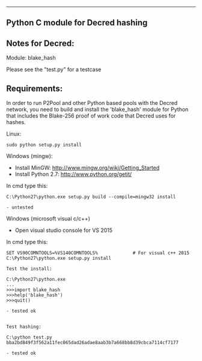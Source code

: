 
----------------------------------
Python C module for Decred hashing 
----------------------------------

Notes for Decred:
----------------

Module: blake_hash

Please see the "test.py" for a testcase

Requirements:
-------------
In order to run P2Pool and other Python based pools with the Decred network, you need to build and install the
'blake_hash' module for Python that includes the Blake-256 proof of work code that Decred uses for hashes.

Linux:

    sudo python setup.py install


Windows (mingw):
* Install MinGW: http://www.mingw.org/wiki/Getting_Started
* Install Python 2.7: http://www.python.org/getit/

In cmd type this:

    C:\Python27\python.exe setup.py build --compile=mingw32 install

    - untested

	
Windows (microsoft visual c/c++)
* Open visual studio console for VS 2015

In cmd type this:

    SET VS90COMNTOOLS=%VS140COMNTOOLS%	           # For visual c++ 2015
    C:\Python27\python.exe setup.py install

	Test the install:
	
	C:\Python27\python.exe
	...
	>>>import blake_hash
	>>>help('blake_hash')
	>>>quit()
	
    - tested ok

	
	Test hashing:

	C:\python test.py
	bba2bd849f3f562a11fec065dad26adae8aab3b7a668bb8d39cbca7114cf7177

	- tested ok

